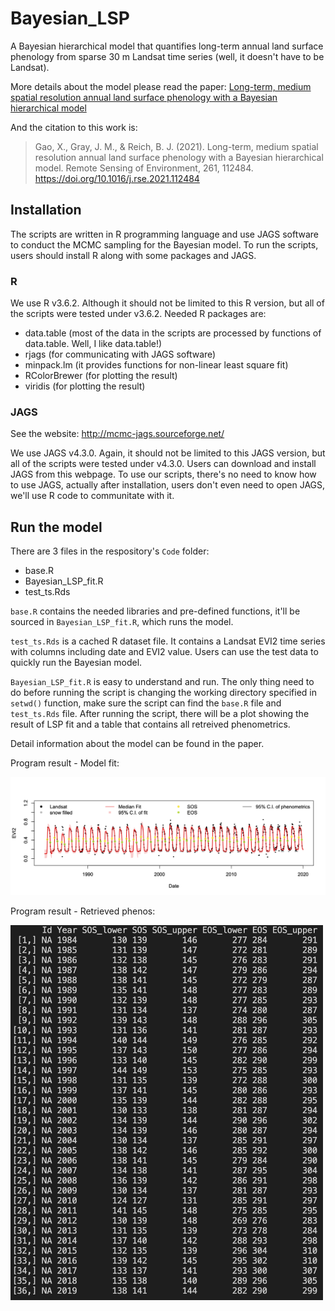 # Bayesian_LSP
A Bayesian hierarchical model that quantifies long-term annual land surface phenology from sparse 30 m Landsat time series (well, it doesn't have to be Landsat).

More details about the model please read the paper: [Long-term, medium spatial resolution annual land surface phenology with a Bayesian hierarchical model](https://doi.org/10.1016/j.rse.2021.112484)

And the citation to this work is:
> Gao, X., Gray, J. M., & Reich, B. J. (2021). Long-term, medium spatial resolution annual land surface phenology with a Bayesian hierarchical model. Remote Sensing of Environment, 261, 112484. https://doi.org/10.1016/j.rse.2021.112484


## Installation
The scripts are written in R programming language and use JAGS software to conduct the MCMC sampling for the Bayesian model. To run the scripts, users should install R along with some packages and JAGS. 

### R 
We use R v3.6.2. Although it should not be limited to this R version, but all of the scripts were tested under v3.6.2. 
Needed R packages are:
* data.table (most of the data in the scripts are processed by functions of data.table. Well, I like data.table!)
* rjags (for communicating with JAGS software)
* minpack.lm (it provides functions for non-linear least square fit)
* RColorBrewer (for plotting the result)
* viridis (for plotting the result)

### JAGS
See the website: http://mcmc-jags.sourceforge.net/

We use JAGS v4.3.0. Again, it should not be limited to this JAGS version, but all of the scripts were tested under v4.3.0.
Users can download and install JAGS from this webpage. To use our scripts, there's no need to know how to use JAGS, actually after installation, users don't even need to open JAGS, we'll use R code to communitate with it.

## Run the model

There are 3 files in the respository's `Code` folder:
* base.R
* Bayesian_LSP_fit.R
* test_ts.Rds

`base.R` contains the needed libraries and pre-defined functions, it'll be sourced in `Bayesian_LSP_fit.R`, which runs the model.

`test_ts.Rds` is a cached R dataset file. It contains a Landsat EVI2 time series with columns including date and EVI2 value. Users can use the test data to quickly run the Bayesian model.

`Bayesian_LSP_fit.R` is easy to understand and run. The only thing need to do before running the script is changing the working directory specified in `setwd()` function, make sure the script can find the `base.R` file and `test_ts.Rds` file. After running the script, there will be a plot showing the result of LSP fit and a table that contains all retreived phenometrics. 

Detail information about the model can be found in the paper. 

Program result - Model fit:

![](img/model_fit_plot.png)

Program result - Retrieved phenos:

<img src="img/model_fit_phenos.png" alt="" width="500"/>




